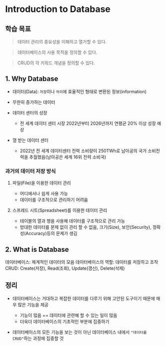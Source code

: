 # Introduction to Database

## 학습 목표

> 데이터 관리의 중요성을 이해하고 열거할 수 있다.

> 데이터베이스의 사용 목적을 정의할 수 있다.

> CRUD의 각 키워드 개념을 정의할 수 있다.

## 1. Why Database

- 데이터(Data): `저장`이나 `처리`에 효율적인 형태로 변환된 정보(information)

- 무한히 증가하는 데이터

- 데이터 센터의 성장
    - 전 세계 데이터 센터 시장 2022년부터 2026년까지 연평균 20% 이상 성장 예상

- 열 받는 데이터 센터
    - 2022년 전 세계 데이터센터 전력 소비량이 250TWh로 남아공의 국가 소비전력을 추월했음(남아공은 세계 16위 전력 소비국)

### 과거의 데이터 저장 방식
1. 파일(File)을 이용한 데이터 관리
    - 어디에서나 쉽게 사용 가능
    - 데이터를 구조적으로 관리하기 어려움

2. 스프레드 시트(Spreadsheet)를 이용한 데이터 관리
    - 테이블의 열과 행을 사용해 데이터를 구조적으로 관리 가능
    - 방대한 데이터를 문제 없이 관리 할 수 없음, 크기(Size), 보안(Security), 정확성(Accuracy)등의 문제가 생김


## 2. What is Database
데이터베이스: 체계적인 데이터의 모음
데이터베이스의 역할: 데이터를 저장하고 조작
CRUD: Create(저장), Read(조회), Update(갱신), Delete(삭제)

## 정리

- 데이터베이스는 거대하고 복잡한 데이터를 다루기 위해 고안된 도구이기 때문에 매우 많은 기능을 제공
    - 기능이 많음 == 데이터에 관련해 할 수 있는 일이 많음
    - 더욱더 데이터베이스의 기초적인 부분에 집중하기

- 데이터베이스의 모든 기능을 보는 것이 아닌 데이터베이스 내에서 `"데이터를 CRUD"`하는 과정에 집중할 것